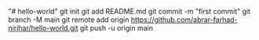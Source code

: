 "# hello-world"  git init git add README.md git commit -m "first commit" git branch -M main git remote add origin https://github.com/abrar-farhad-nirjhar/hello-world.git git push -u origin main
